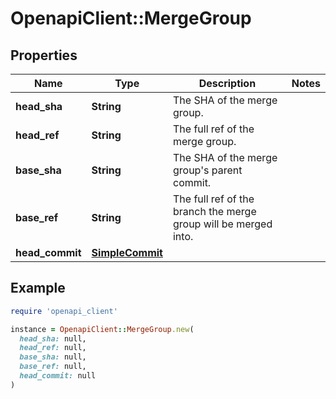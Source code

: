 # OpenapiClient::MergeGroup

## Properties

| Name | Type | Description | Notes |
| ---- | ---- | ----------- | ----- |
| **head_sha** | **String** | The SHA of the merge group. |  |
| **head_ref** | **String** | The full ref of the merge group. |  |
| **base_sha** | **String** | The SHA of the merge group&#39;s parent commit. |  |
| **base_ref** | **String** | The full ref of the branch the merge group will be merged into. |  |
| **head_commit** | [**SimpleCommit**](SimpleCommit.md) |  |  |

## Example

```ruby
require 'openapi_client'

instance = OpenapiClient::MergeGroup.new(
  head_sha: null,
  head_ref: null,
  base_sha: null,
  base_ref: null,
  head_commit: null
)
```


